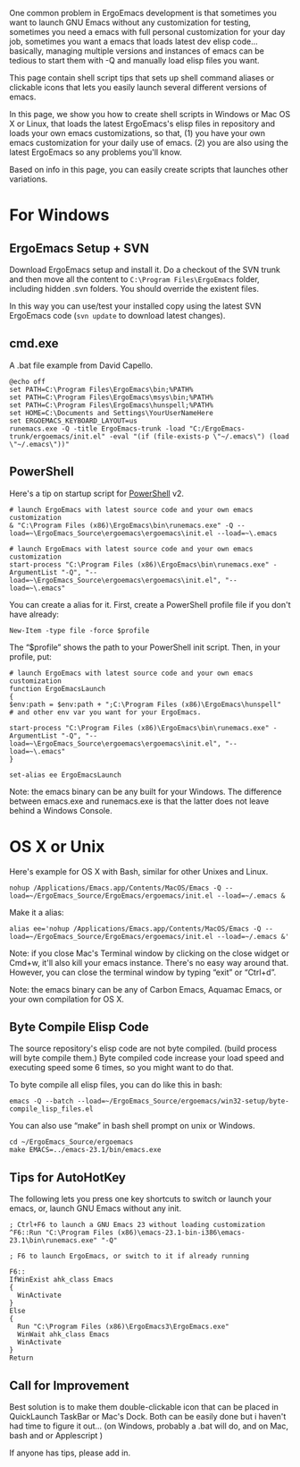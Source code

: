 One common problem in ErgoEmacs development is that sometimes you want to launch GNU Emacs without any customization for testing, sometimes you need a emacs with full personal customization for your day job, sometimes you want a emacs that loads latest dev elisp code... basically, managing multiple versions and instances of emacs can be tedious to start them with -Q and manually load elisp files you want.

This page contain shell script tips that sets up shell command aliases or clickable icons that lets you easily launch several different versions of emacs.

In this page, we show you how to create shell scripts in Windows or Mac OS X or Linux, that loads the latest ErgoEmacs's elisp files in repository and loads your own emacs customizations, so that, (1) you have your own emacs customization for your daily use of emacs. (2) you are also using the latest ErgoEmacs so any problems you'll know.

Based on info in this page, you can easily create scripts that launches other variations.

# For Windows #

## ErgoEmacs Setup + SVN ##

Download ErgoEmacs setup and install it. Do a checkout of the SVN trunk and then move all the content to `C:\Program Files\ErgoEmacs` folder, including hidden .svn folders. You should override the existent files.

In this way you can use/test your installed copy using the latest SVN ErgoEmacs code (`svn update` to download latest changes).

## cmd.exe ##

A .bat file example from David Capello.

```
@echo off
set PATH=C:\Program Files\ErgoEmacs\bin;%PATH%
set PATH=C:\Program Files\ErgoEmacs\msys\bin;%PATH%
set PATH=C:\Program Files\ErgoEmacs\hunspell;%PATH%
set HOME=C:\Documents and Settings\YourUserNameHere
set ERGOEMACS_KEYBOARD_LAYOUT=us
runemacs.exe -Q -title ErgoEmacs-trunk -load "C:/ErgoEmacs-trunk/ergoemacs/init.el" -eval "(if (file-exists-p \"~/.emacs\") (load \"~/.emacs\"))"
```

## PowerShell ##

Here's a tip on startup script for [PowerShell](http://xahlee.org/powershell/index.html) v2.

```
# launch ErgoEmacs with latest source code and your own emacs customization
& "C:\Program Files (x86)\ErgoEmacs\bin\runemacs.exe" -Q --load=~\ErgoEmacs_Source\ergoemacs\ergoemacs\init.el --load=~\.emacs
```

```
# launch ErgoEmacs with latest source code and your own emacs customization
start-process "C:\Program Files (x86)\ErgoEmacs\bin\runemacs.exe" -ArgumentList "-Q", "--load=~\ErgoEmacs_Source\ergoemacs\ergoemacs\init.el", "--load=~\.emacs"
```

You can create a alias for it. First, create a PowerShell profile file if you don't have already:

```
New-Item -type file -force $profile
```

The “$profile” shows the path to your PowerShell init script. Then, in your profile, put:

```
# launch ErgoEmacs with latest source code and your own emacs customization
function ErgoEmacsLaunch 
{
$env:path = $env:path + ";C:\Program Files (x86)\ErgoEmacs\hunspell"
# and other env var you want for your ErgoEmacs.

start-process "C:\Program Files (x86)\ErgoEmacs\bin\runemacs.exe" -ArgumentList "-Q", "--load=~\ErgoEmacs_Source\ergoemacs\ergoemacs\init.el", "--load=~\.emacs"
}

set-alias ee ErgoEmacsLaunch
```

Note: the emacs binary can be any built for your Windows. The difference between emacs.exe and runemacs.exe is that the latter does not leave behind a Windows Console.

# OS X or Unix #

Here's example for OS X with Bash, similar for other Unixes and Linux.

```
nohup /Applications/Emacs.app/Contents/MacOS/Emacs -Q --load=~/ErgoEmacs_Source/ErgoEmacs/ergoemacs/init.el --load=~/.emacs &
```

Make it a alias:

```
alias ee='nohup /Applications/Emacs.app/Contents/MacOS/Emacs -Q --load=~/ErgoEmacs_Source/ErgoEmacs/ergoemacs/init.el --load=~/.emacs &'
```

Note: if you close Mac's Terminal window by clicking on the close widget or Cmd+w, it'll also kill your emacs instance. There's no easy way around that. However, you can close the terminal window by typing “exit” or “Ctrl+d”.

Note: the emacs binary can be any of Carbon Emacs, Aquamac Emacs, or your own compilation for OS X.

## Byte Compile Elisp Code ##

The source repository's elisp code are not byte compiled. (build process will byte compile them.) Byte compiled code increase your load speed and executing speed some 6 times, so you might want to do that.

To byte compile all elisp files, you can do like this in bash:

```
emacs -Q --batch --load=~/ErgoEmacs_Source/ergoemacs/win32-setup/byte-compile_lisp_files.el
```

You can also use “make” in bash shell prompt on unix or Windows.

```
cd ~/ErgoEmacs_Source/ergoemacs
make EMACS=../emacs-23.1/bin/emacs.exe
```

## Tips for AutoHotKey ##

The following lets you press one key shortcuts to switch or launch your emacs, or, launch GNU Emacs without any init.

```
; Ctrl+F6 to launch a GNU Emacs 23 without loading customization
^F6::Run "C:\Program Files (x86)\emacs-23.1-bin-i386\emacs-23.1\bin\runemacs.exe" "-Q"

; F6 to launch ErgoEmacs, or switch to it if already running

F6::
IfWinExist ahk_class Emacs
{
  WinActivate
}
Else
{
  Run "C:\Program Files (x86)\ErgoEmacs3\ErgoEmacs.exe"
  WinWait ahk_class Emacs
  WinActivate
}
Return
```

## Call for Improvement ##

Best solution is to make them double-clickable icon that can be placed in QuickLaunch TaskBar or Mac's Dock. Both can be easily done but i haven't had time to figure it out... (on Windows, probably a .bat will do, and on Mac, bash and or Applescript )

If anyone has tips, please add in.